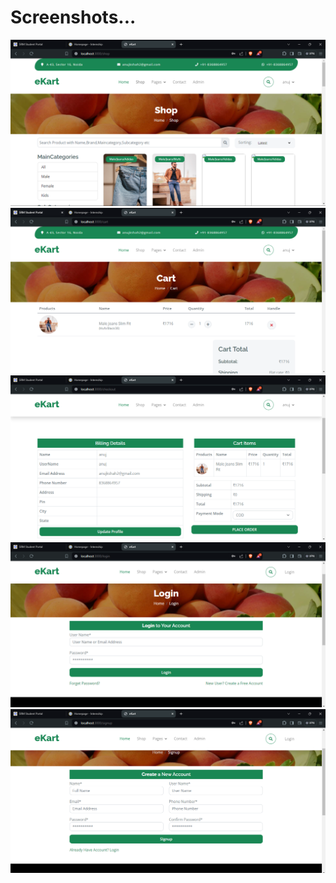 # Screenshots...

![](image/1.png)
![](image/2.png)
![](image/3.png)
![](image/4.png)
![](image/5.png)

 
